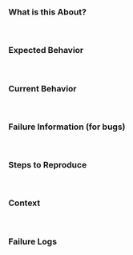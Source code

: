 <!--

PLEASE MAKE SURE:

- I am running the latest version of Yarn and Node
- I checked to make sure that this issue has not already been filed
- I'm reporting the issue to the correct repository (for multi-repository projects) 

-->

### What is this About?

<!-- Is it a feature resquest/bug or do you need help? -->
<!-- If it's a bug, is it a browser bug? -->

<br />

### Expected Behavior

<!-- Please describe the behavior you are expecting -->

<br />

### Current Behavior

<!-- What is the current behavior? -->

<br />

### Failure Information (for bugs)

<!-- Please help provide information about the failure if this is a bug. If it is not a bug, please remove the rest of this template. -->

<br />

### Steps to Reproduce

<!-- Please provide detailed steps for reproducing the issue. -->

<!-- 

1. step 1
2. step 2
3. you get it... 

-->

<br />

### Context

<!-- Please provide any relevant information about your setup. This is important in case the issue is not reproducible except for under certain conditions. -->

<br />

### Failure Logs

<!-- Please include any relevant log snippets or files here. -->